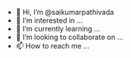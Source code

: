 - 👋 Hi, I’m @saikumarpathivada
- 👀 I’m interested in ...
- 🌱 I’m currently learning ...
- 💞️ I’m looking to collaborate on ...
- 📫 How to reach me ...

<!---
saikumarpathivada/saikumarpathivada is a ✨ special ✨ repository because its `README.md` (this file) appears on your GitHub profile.
You can click the Preview link to take a look at your changes.
--->
